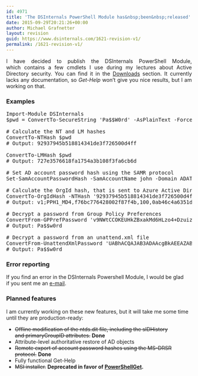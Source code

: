 ```yaml
---
id: 4971
title: 'The DSInternals PowerShell Module has&nbsp;been&nbsp;released'
date: 2015-09-29T20:21:26+00:00
author: Michael Grafnetter
layout: revision
guid: https://www.dsinternals.com/1621-revision-v1/
permalink: /1621-revision-v1/
---
```

<p style="text-align: justify;">
  I&nbsp;have decided to&nbsp;publish the&nbsp;DSInternals PowerShell Module, which&nbsp;contains a few cmdlets I&nbsp;use during my lectures about Active Directory security. You can find it in the <a title="Downloads" href="https://www.dsinternals.com/en/downloads/">Downloads</a> section. It currently lacks any documentation, so&nbsp;<em>Get-Help</em> won&#8217;t give you nice results, but&nbsp;I&nbsp;am working on that.
</p>

### Examples

<pre title="Examples" class="lang:ps decode:true  ">Import-Module DSInternals
$pwd = ConvertTo-SecureString 'Pa$$W0rd' -AsPlainText -Force

# Calculate the&nbsp;NT and&nbsp;LM hashes
ConvertTo-NTHash $pwd
# Output: 92937945b518814341de3f726500d4ff

ConvertTo-LMHash $pwd
# Output: 727e3576618fa1754a3b108f3fa6cb6d

# Set AD account password hash using the&nbsp;SAMR protocol
Set-SamAccountPasswordHash -SamAccountName john -Domain ADATUM -NTHash '92937945b518814341de3f726500d4ff' -Server dc1.adatum.com

# Calculate the&nbsp;OrgId hash, that&nbsp;is&nbsp;sent to&nbsp;Azure Active Directory by&nbsp;DirSync
ConvertTo-OrgIdHash -NTHash '92937945b518814341de3f726500d4ff'
# Output: v1;PPH1_MD4,f76bc776428002f87f4b,100,0ab46c4a6351db87cc13323bb01eea073c90a52e376fffca559e57fbb19a441a;

# Decrypt a&nbsp;password from&nbsp;Group Policy Preferences
ConvertFrom-GPPrefPassword 'v9NWtCCOKEUHkZBxakMd6HLzo4+DzuizXP83EaImqF8'
# Output: Pa$$w0rd

# Decrypt a&nbsp;password from&nbsp;an unattend.xml file
ConvertFrom-UnattendXmlPassword 'UABhACQAJAB3ADAAcgBkAEEAZABtAGkAbgBpAHMAdAByAGEAdABvAHIAUABhAHMAcwB3AG8AcgBkAA=='
# Output: Pa$$w0rd
</pre>

### Error reporting

If&nbsp;you find an error in&nbsp;the&nbsp;DSInternals Powershell Module, I&nbsp;would be glad if&nbsp;you sent me an [e-mail](https://www.dsinternals.com/en/about/ "Kontakt").

### Planned features

I&nbsp;am currently working on these new features, but&nbsp;it will take me some time until&nbsp;they are production-ready:

  * <del>Offline modification of&nbsp;the ntds.dit file, including the&nbsp;sIDHistory and&nbsp;primaryGroupID attributes.</del> **Done**
  * Attribute-level authoritative restore of&nbsp;AD objects
  * <del>Remote export of&nbsp;account password hashes using the&nbsp;MS-DRSR protocol.</del> **Done**
  * Fully functional Get-Help
  * <del>MSI installer.</del> **Deprecated in&nbsp;favor of&nbsp;[PowerShellGet](https://www.powershellgallery.com/packages/DSInternals/).**